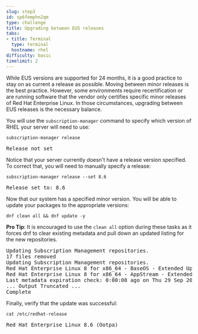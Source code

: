 ```yaml
---
slug: step3
id: sp6femphn2qm
type: challenge
title: Upgrading between EUS releases
tabs:
- title: Terminal
  type: terminal
  hostname: rhel
difficulty: basic
timelimit: 2
---
```

While EUS versions are supported for 24 months, it is a good practice to stay on as current a release as possible. Moving between minor releases is the best practice. However, some environments require recertification or are running software that the vendor only certifies specific minor releases of Red Hat Enterprise Linux. In those circumstances, upgrading between EUS releases is the necessary balance.

You will use the `subscription-manager` command to specify which version of RHEL your server will need to use:

```
subscription-manager release
```

<pre class=file>
Release not set
</pre>

Notice that your server currently doesn't have a release version specified. To correct that, you will need to manually specify a release:

```
subscription-manager release --set 8.6
```

<pre class=file>
Release set to: 8.6
</pre>

Now that our system has a specified minor version. You will be able to update your packages to the appropriate versions:

```
dnf clean all && dnf update -y
```

**Pro Tip**: It is encouraged to use the `clean all` option during these tasks as it forces dnf to clear existing metadata and pull down an updated listing for the new repositories.

<pre class=file>
Updating Subscription Management repositories.
17 files removed
Updating Subscription Management repositories.
Red Hat Enterprise Linux 8 for x86_64 - BaseOS - Extended Update Support (RPMs)                                                                                                     61 MB/s |  52 MB     00:00
Red Hat Enterprise Linux 8 for x86_64 - AppStream - Extended Update Support (RPMs)                                                                                                  72 MB/s |  47 MB     00:00
Last metadata expiration check: 0:00:08 ago on Thu 29 Sep 2022 09:56:46 PM UTC.
... Output Truncated ...
Complete
</pre>

Finally, verify that the update was successful:

```
cat /etc/redhat-release
```

<pre class=file>
Red Hat Enterprise Linux 8.6 (Ootpa)
</pre>
